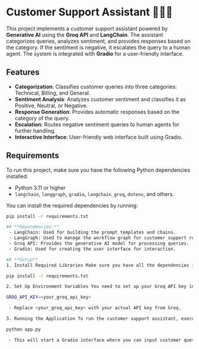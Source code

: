 # Customer Support Assistant 🤖💬📞

This project implements a customer support assistant powered by **Generative AI** using the **Groq API** and **LangChain**. The assistant categorizes queries, analyzes sentiment, and provides responses based on the category. If the sentiment is negative, it escalates the query to a human agent. The system is integrated with **Gradio** for a user-friendly interface.

## Features
- **Categorization**: Classifies customer queries into three categories: Technical, Billing, and General.
- **Sentiment Analysis**: Analyzes customer sentiment and classifies it as Positive, Neutral, or Negative.
- **Response Generation**: Provides automatic responses based on the category of the query.
- **Escalation**: Routes negative sentiment queries to human agents for further handling.
- **Interactive Interface**: User-friendly web interface built using Gradio.

## Requirements

To run this project, make sure you have the following Python dependencies installed:

- Python 3.11 or higher
- `langchain`, `langgraph`, `gradio`, `langchain_groq`, `dotenv`, and others.

You can install the required dependencies by running:

```bash
pip install -r requirements.txt

## **Dependencies:**
 - LangChain: Used for building the prompt templates and chains.
 - LangGraph: Used to manage the workflow graph for customer support routing.
 - Groq API: Provides the generative AI model for processing queries.
 - Gradio: Used for creating the user interface for interaction.

## **Setup**
1. Install Required Libraries Make sure you have all the dependencies installed. You can use the requirements.txt file to install them:

pip install -r requirements.txt

2. Set Up Environment Variables You need to set up your Groq API key in an .env file for authentication: Create a .env file in the project directory and add the following:

GROQ_API_KEY=<your_groq_api_key>

 - Replace <your_groq_api_key> with your actual API key from Groq.

3. Running the Application To run the customer support assistant, execute the following command:

python app.py

 - This will start a Gradio interface where you can input customer queries and see the results in real time.